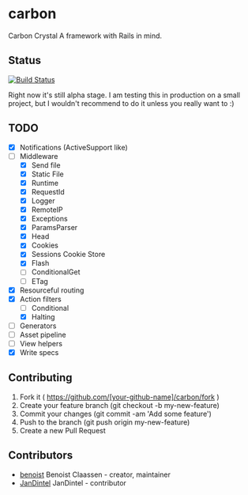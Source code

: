 # carbon

Carbon Crystal
A framework with Rails in mind.

## Status

[![Build Status](https://travis-ci.org/benoist/carbon-crystal.svg?branch=master)](https://travis-ci.org/benoist/carbon-crystal)

Right now it's still alpha stage. I am testing this in production on a small project, but I wouldn't recommend to do it unless you really want to :)

## TODO

- [X] Notifications (ActiveSupport like)
- [ ] Middleware
  - [X] Send file
  - [X] Static File
  - [X] Runtime
  - [X] RequestId
  - [X] Logger
  - [X] RemoteIP
  - [X] Exceptions
  - [X] ParamsParser
  - [X] Head
  - [X] Cookies
  - [X] Sessions Cookie Store
  - [X] Flash
  - [ ] ConditionalGet
  - [ ] ETag
- [X] Resourceful routing
- [X] Action filters
    - [ ] Conditional
    - [X] Halting
- [ ] Generators
- [ ] Asset pipeline
- [ ] View helpers
- [X] Write specs

## Contributing

1. Fork it ( https://github.com/[your-github-name]/carbon/fork )
2. Create your feature branch (git checkout -b my-new-feature)
3. Commit your changes (git commit -am 'Add some feature')
4. Push to the branch (git push origin my-new-feature)
5. Create a new Pull Request

## Contributors

- [benoist](https://github.com/benoist]) Benoist Claassen - creator, maintainer
- [JanDintel](https://github.com/JanDintel]) JanDintel - contributor
